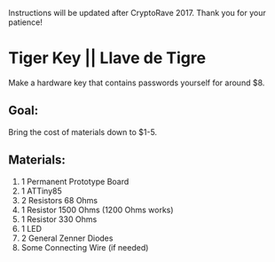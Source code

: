 Instructions will be updated after CryptoRave 2017. Thank you for your patience!

# Tiger Key || Llave de Tigre

Make a hardware key that contains passwords yourself for around $8.

## Goal:
Bring the cost of materials down to $1-5.

## Materials:
1. 1 Permanent Prototype Board
1. 1 ATTiny85
1. 2 Resistors  68 Ohms
1. 1 Resistor 1500 Ohms (1200 Ohms works)
1. 1 Resistor  330 Ohms
1. 1 LED
1. 2 General Zenner Diodes
1. Some Connecting Wire (if needed)
